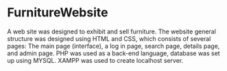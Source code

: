 # FurnitureWebsite
A web site was designed to exhibit and sell furniture. The website general structure was designed using HTML and CSS, which consists of several pages: The main page (interface), a log in page, search page, details page, and admin page.  PHP was used as a back-end language,  database was set up using MYSQL. XAMPP was used to create localhost server.
